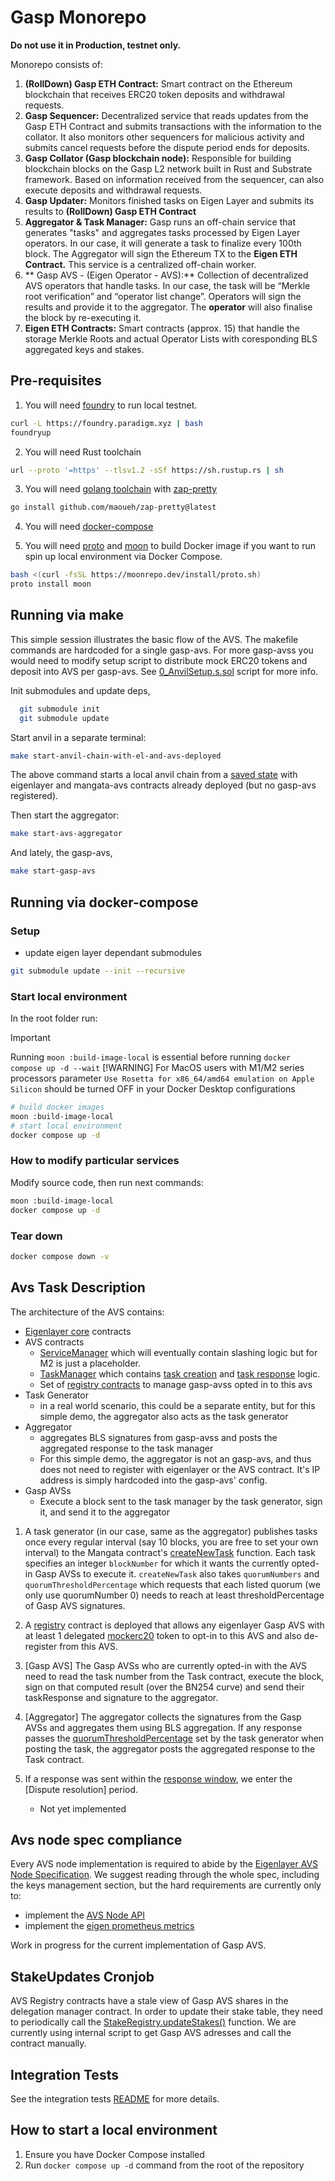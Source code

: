 # Gasp Monorepo

<b> Do not use it in Production, testnet only. </b>



Monorepo consists of:

1. **(RollDown) Gasp ETH Contract:** Smart contract on the Ethereum blockchain that receives ERC20 token deposits and withdrawal requests.
2. **Gasp Sequencer:** Decentralized service that reads updates from the Gasp ETH Contract and submits transactions with the information to the collator. It also monitors other sequencers for malicious activity and submits cancel requests before the dispute period ends for deposits.
3. **Gasp Collator (Gasp blockchain node):** Responsible for building blockchain blocks on the Gasp L2 network built in Rust and Substrate framework. Based on information received from the sequencer, can also execute deposits and withdrawal requests.
4. **Gasp Updater:** Monitors finished tasks on Eigen Layer and submits its results to **(RollDown) Gasp ETH Contract**
5. **Aggregator & Task Manager:** Gasp runs an off-chain service that generates "tasks" and aggregates tasks processed by Eigen Layer operators. In our case, it will generate a task to finalize every 100th block. The Aggregator will sign the Ethereum TX to the **Eigen ETH Contract.** This service is a centralized off-chain worker.
6. ** Gasp AVS - (Eigen Operator - AVS):** Collection of decentralized AVS operators that handle tasks. In our case, the task will be “Merkle root verification” and “operator list change”. Operators will sign the results and provide it to the aggregator. The **operator** will also finalise the block by re-executing it.
7. **Eigen ETH Contracts:** Smart contracts (approx. 15) that handle the storage Merkle Roots and actual Operator Lists with coresponding BLS aggregated keys and stakes.

## Pre-requisites

1. You will need [foundry](https://book.getfoundry.sh/getting-started/installation) to run local testnet.

```bash
curl -L https://foundry.paradigm.xyz | bash
foundryup
```

2. You will need Rust toolchain

```bash
url --proto '=https' --tlsv1.2 -sSf https://sh.rustup.rs | sh
```

3. You will need [golang toolchain](https://go.dev/doc/install) with [zap-pretty](https://github.com/maoueh/zap-pretty)

```bash
go install github.com/maoueh/zap-pretty@latest
```

4. You will need [docker-compose](https://docs.docker.com/compose/install/)

5. You will need [proto](https://moonrepo.dev/docs/proto/install) and [moon](https://moonrepo.dev/docs/install) to build Docker image if you want to run spin up local environment via Docker Compose.

```bash
bash <(curl -fsSL https://moonrepo.dev/install/proto.sh)
proto install moon
```

## Running via make

This simple session illustrates the basic flow of the AVS. The makefile commands are hardcoded for a single gasp-avs. For more gasp-avss you would need to modify setup script to distribute mock ERC20 tokens and deposit into AVS per gasp-avs.
See [0_AnvilSetup.s.sol](contracts/script/0_AnvilSetup.s.sol#L88) script for more info.

Init submodules and update deps,

```bash
  git submodule init
  git submodule update
```


Start anvil in a separate terminal:

```bash
make start-anvil-chain-with-el-and-avs-deployed
```

The above command starts a local anvil chain from a [saved state](tests/integration/avs-and-eigenlayer-deployed-anvil-state.json) with eigenlayer and mangata-avs contracts already deployed (but no gasp-avs registered).

Then start the aggregator: 
```bash
make start-avs-aggregator
```
And lately, the gasp-avs,
```bash
make start-gasp-avs
```

## Running via docker-compose

### Setup

- update eigen layer dependant submodules

```bash
git submodule update --init --recursive
```

### Start local environment

In the root folder run:

> [!IMPORTANT]
> Running `moon :build-image-local` is essential before running `docker compose up -d --wait`
> [!WARNING]
> For MacOS users with M1/M2 series processors parameter `Use Rosetta for x86_64/amd64 emulation on Apple Silicon` should be turned OFF in your Docker Desktop configurations

```bash
# build docker images
moon :build-image-local
# start local environment
docker compose up -d
```

### How to modify particular services

Modify source code, then run next commands:

```bash
moon :build-image-local
docker compose up -d
```

### Tear down

```bash
docker compose down -v
```

## Avs Task Description

The architecture of the AVS contains:

- [Eigenlayer core](https://github.com/Layr-Labs/eigenlayer-contracts/tree/master) contracts
- AVS contracts
  - [ServiceManager](contracts/src/MangataServiceManager.sol) which will eventually contain slashing logic but for M2 is just a placeholder.
  - [TaskManager](contracts/src/MangataTaskManager.sol) which contains [task creation](contracts/src/MangataTaskManager.sol#L83) and [task response](contracts/src/MangataTaskManager.sol#L102) logic.
  - Set of [registry contracts](https://github.com/Layr-Labs/eigenlayer-middleware) to manage gasp-avss opted in to this avs
- Task Generator
  - in a real world scenario, this could be a separate entity, but for this simple demo, the aggregator also acts as the task generator
- Aggregator
  - aggregates BLS signatures from gasp-avss and posts the aggregated response to the task manager
  - For this simple demo, the aggregator is not an gasp-avs, and thus does not need to register with eigenlayer or the AVS contract. It's IP address is simply hardcoded into the gasp-avs' config.
- Gasp AVSs
  - Execute a block sent to the task manager by the task generator, sign it, and send it to the aggregator


1. A task generator (in our case, same as the aggregator) publishes tasks once every regular interval (say 10 blocks, you are free to set your own interval) to the Mangata contract's [createNewTask](contracts/src/MangataTaskManager.sol#L83) function. Each task specifies an integer `blockNumber` for which it wants the currently opted-in Gasp AVSs to execute it. `createNewTask` also takes `quorumNumbers` and `quorumThresholdPercentage` which requests that each listed quorum (we only use quorumNumber 0) needs to reach at least thresholdPercentage of Gasp AVS signatures.

2. A [registry](https://github.com/Layr-Labs/eigenlayer-middleware/blob/master/src/BLSRegistryCoordinatorWithIndices.sol) contract is deployed that allows any eigenlayer Gasp AVS with at least 1 delegated [mockerc20](contracts/src/ERC20Mock.sol) token to opt-in to this AVS and also de-register from this AVS.

3. [Gasp AVS] The Gasp AVSs who are currently opted-in with the AVS need to read the task number from the Task contract, execute the block, sign on that computed result (over the BN254 curve) and send their taskResponse and signature to the aggregator.

4. [Aggregator] The aggregator collects the signatures from the Gasp AVSs and aggregates them using BLS aggregation. If any response passes the [quorumThresholdPercentage](contracts/src/IMangataTaskManager.sol#L36) set by the task generator when posting the task, the aggregator posts the aggregated response to the Task contract.

5. If a response was sent within the [response window](contracts/src/MangataTaskManager.sol#L122), we enter the [Dispute resolution] period.
   - Not yet implemented

## Avs node spec compliance

Every AVS node implementation is required to abide by the [Eigenlayer AVS Node Specification](https://eigen.nethermind.io/). We suggest reading through the whole spec, including the keys management section, but the hard requirements are currently only to:
- implement the [AVS Node API](https://eigen.nethermind.io/docs/category/avs-node-api)
- implement the [eigen prometheus metrics](https://eigen.nethermind.io/docs/category/metrics)

Work in progress for the current implementation of Gasp AVS.

## StakeUpdates Cronjob

AVS Registry contracts have a stale view of Gasp AVS shares in the delegation manager contract. In order to update their stake table, they need to periodically call the [StakeRegistry.updateStakes()](https://github.com/Layr-Labs/eigenlayer-middleware/blob/f171a0812126bbb0bb6d44f53c622591a643e987/src/StakeRegistry.sol#L76) function. We are currently using internal script to get Gasp AVS adresses and call the contract manually.

## Integration Tests

See the integration tests [README](tests/integration/README.md) for more details.

## How to start a local environment

1. Ensure you have Docker Compose installed
2. Run `docker compose up -d` command from the root of the repository
